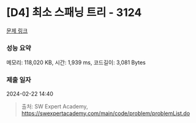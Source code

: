 # [D4] 최소 스패닝 트리 - 3124 

[문제 링크](https://swexpertacademy.com/main/code/problem/problemDetail.do?contestProbId=AV_mSnmKUckDFAWb) 

### 성능 요약

메모리: 118,020 KB, 시간: 1,939 ms, 코드길이: 3,081 Bytes

### 제출 일자

2024-02-22 14:40



> 출처: SW Expert Academy, https://swexpertacademy.com/main/code/problem/problemList.do